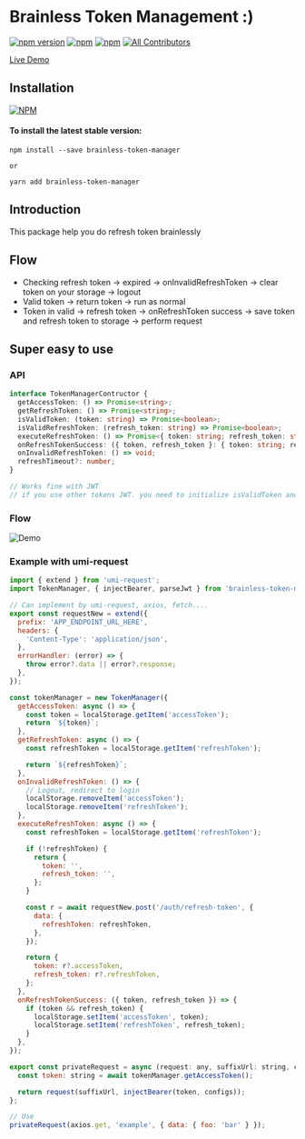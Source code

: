 # Brainless Token Management :)

[![npm version](https://badge.fury.io/js/brainless-token-manager.svg)](https://badge.fury.io/js/brainless-token-manager) [![npm](https://img.shields.io/npm/dt/brainless-token-manager.svg?logo=npm)](https://www.npmjs.com/package/brainless-token-manager) [![npm](https://img.shields.io/bundlephobia/minzip/brainless-token-manager)](https://www.npmjs.com/package/brainless-token-manager)
[![All Contributors](https://img.shields.io/badge/all_contributors-1-orange.svg)](#contributors-)

[Live Demo](https://reactjs-handle-refresh-token.vercel.app/)

## Installation

[![NPM](https://nodei.co/npm/brainless-token-manager.png?compact=true)](https://nodei.co/npm/brainless-token-manager/)

#### To install the latest stable version:

```
npm install --save brainless-token-manager

or

yarn add brainless-token-manager
```

## Introduction

This package help you do refresh token brainlessly

## Flow

- Checking refresh token -> expired -> onInvalidRefreshToken -> clear token on your storage -> logout
- Valid token -> return token -> run as normal
- Token in valid -> refresh token -> onRefreshToken success -> save token and refresh token to storage -> perform request

## Super easy to use

### API

```typescript
interface TokenManagerContructor {
  getAccessToken: () => Promise<string>;
  getRefreshToken: () => Promise<string>;
  isValidToken: (token: string) => Promise<boolean>;
  isValidRefreshToken: (refresh_token: string) => Promise<boolean>;
  executeRefreshToken: () => Promise<{ token: string; refresh_token: string }>;
  onRefreshTokenSuccess: ({ token, refresh_token }: { token: string; refresh_token: string }) => void;
  onInvalidRefreshToken: () => void;
  refreshTimeout?: number;
}

// Works fine with JWT
// if you use other tokens JWT. you need to initialize isValidToken and isValidRefreshToken
```

### Flow

![Demo](./gifs/image.png)

### Example with umi-request

```javascript
import { extend } from 'umi-request';
import TokenManager, { injectBearer, parseJwt } from 'brainless-token-manager';

// Can implement by umi-request, axios, fetch....
export const requestNew = extend({
  prefix: 'APP_ENDPOINT_URL_HERE',
  headers: {
    'Content-Type': 'application/json',
  },
  errorHandler: (error) => {
    throw error?.data || error?.response;
  },
});

const tokenManager = new TokenManager({
  getAccessToken: async () => {
    const token = localStorage.getItem('accessToken');
    return `${token}`;
  },
  getRefreshToken: async () => {
    const refreshToken = localStorage.getItem('refreshToken');

    return `${refreshToken}`;
  },
  onInvalidRefreshToken: () => {
    // Logout, redirect to login
    localStorage.removeItem('accessToken');
    localStorage.removeItem('refreshToken');
  },
  executeRefreshToken: async () => {
    const refreshToken = localStorage.getItem('refreshToken');

    if (!refreshToken) {
      return {
        token: '',
        refresh_token: '',
      };
    }

    const r = await requestNew.post('/auth/refresh-token', {
      data: {
        refreshToken: refreshToken,
      },
    });

    return {
      token: r?.accessToken,
      refresh_token: r?.refreshToken,
    };
  },
  onRefreshTokenSuccess: ({ token, refresh_token }) => {
    if (token && refresh_token) {
      localStorage.setItem('accessToken', token);
      localStorage.setItem('refreshToken', refresh_token);
    }
  },
});

export const privateRequest = async (request: any, suffixUrl: string, configs?: any) => {
  const token: string = await tokenManager.getAccessToken();

  return request(suffixUrl, injectBearer(token, configs));
};

// Use
privateRequest(axios.get, 'example', { data: { foo: 'bar' } });
```
